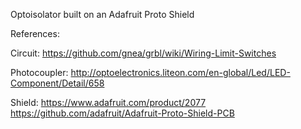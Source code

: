 Optoisolator built on an Adafruit Proto Shield


References: 

Circuit: 
https://github.com/gnea/grbl/wiki/Wiring-Limit-Switches

Photocoupler: 
http://optoelectronics.liteon.com/en-global/Led/LED-Component/Detail/658

Shield: 
https://www.adafruit.com/product/2077
https://github.com/adafruit/Adafruit-Proto-Shield-PCB




